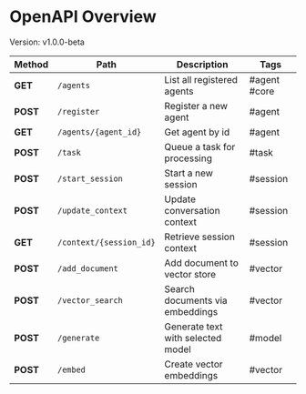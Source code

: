 # OpenAPI Overview

Version: v1.0.0-beta

| Method | Path | Description | Tags |
|-------|------|-------------|------|
| **GET** | `/agents` | List all registered agents | #agent #core |
| **POST** | `/register` | Register a new agent | #agent |
| **GET** | `/agents/{agent_id}` | Get agent by id | #agent |
| **POST** | `/task` | Queue a task for processing | #task |
| **POST** | `/start_session` | Start a new session | #session |
| **POST** | `/update_context` | Update conversation context | #session |
| **GET** | `/context/{session_id}` | Retrieve session context | #session |
| **POST** | `/add_document` | Add document to vector store | #vector |
| **POST** | `/vector_search` | Search documents via embeddings | #vector |
| **POST** | `/generate` | Generate text with selected model | #model |
| **POST** | `/embed` | Create vector embeddings | #vector |
